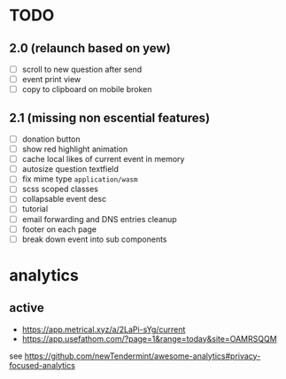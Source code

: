 # TODO

## 2.0 (relaunch based on yew)

- [ ] scroll to new question after send
- [ ] event print view
- [ ] copy to clipboard on mobile broken

## 2.1 (missing non escential features)

- [ ] donation button
- [ ] show red highlight animation
- [ ] cache local likes of current event in memory
- [ ] autosize question textfield
- [ ] fix mime type `application/wasm`
- [ ] scss scoped classes
- [ ] collapsable event desc
- [ ] tutorial
- [ ] email forwarding and DNS entries cleanup
- [ ] footer on each page
- [ ] break down event into sub components

# analytics

## active
* https://app.metrical.xyz/a/2LaPi-sYg/current
* https://app.usefathom.com/?page=1&range=today&site=OAMRSQQM

see https://github.com/newTendermint/awesome-analytics#privacy-focused-analytics